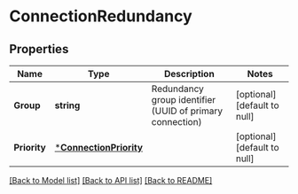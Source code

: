 # ConnectionRedundancy

## Properties
Name | Type | Description | Notes
------------ | ------------- | ------------- | -------------
**Group** | **string** | Redundancy group identifier (UUID of primary connection) | [optional] [default to null]
**Priority** | [***ConnectionPriority**](ConnectionPriority.md) |  | [optional] [default to null]

[[Back to Model list]](../README.md#documentation-for-models) [[Back to API list]](../README.md#documentation-for-api-endpoints) [[Back to README]](../README.md)

